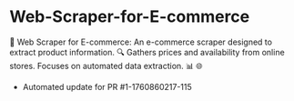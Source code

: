 # Web-Scraper-for-E-commerce
🛒 Web Scraper for E-commerce: An e-commerce scraper designed to extract product information. 🔍 Gathers prices and availability from online stores. Focuses on automated data extraction. 📊 🌐


- Automated update for PR #1-1760860217-115